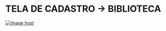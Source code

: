 <h1>TELA DE CADASTRO -> BIBLIOTECA</h1>
<div>
 <a href="https://imgbox.com/HUQdHUbe" target="_blank"><img src="https://images2.imgbox.com/f9/f9/HUQdHUbe_o.png" alt="image host"/></a>
</div>

